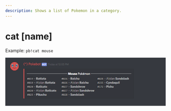 ```yaml
---
description: Shows a list of Pokemon in a category.
---
```


# cat \[name\]

Example: `pb!cat mouse`

![is what Pokebot will display](../.gitbook/assets/category.PNG)

